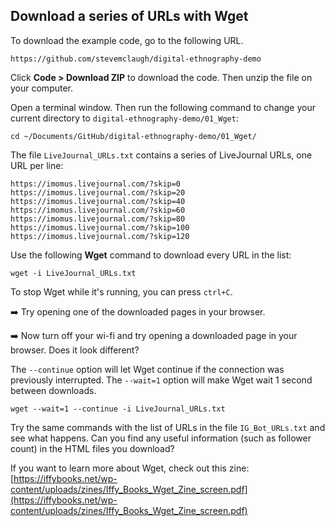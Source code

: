 ## Download a series of URLs with Wget

To download the example code, go to the following URL. 

	https://github.com/stevemclaugh/digital-ethnography-demo

Click **Code > Download ZIP** to download the code. Then unzip the file on your computer. 

Open a terminal window. Then run the following command to change your current directory to `digital-ethnography-demo/01_Wget`:

	cd ~/Documents/GitHub/digital-ethnography-demo/01_Wget/

The file `LiveJournal_URLs.txt` contains a series of LiveJournal URLs, one URL per line:

	https://imomus.livejournal.com/?skip=0
	https://imomus.livejournal.com/?skip=20
	https://imomus.livejournal.com/?skip=40
	https://imomus.livejournal.com/?skip=60
	https://imomus.livejournal.com/?skip=80
	https://imomus.livejournal.com/?skip=100
	https://imomus.livejournal.com/?skip=120

Use the following **Wget** command to download every URL in the list:

	wget -i LiveJournal_URLs.txt

To stop Wget while it's running, you can press `ctrl+C`.

➡️ Try opening one of the downloaded pages in your browser.

➡️ Now turn off your wi-fi and try opening a downloaded page in your browser. Does it look different?

The `--continue` option will let Wget continue if the connection was previously interrupted. The `--wait=1` option will make Wget wait 1 second between downloads.

	wget --wait=1 --continue -i LiveJournal_URLs.txt


Try the same commands with the list of URLs in the file `IG_Bot_URLs.txt` and see what happens. Can you find any useful information (such as follower count) in the HTML files you download?

If you want to learn more about Wget, check out this zine: 
[https://iffybooks.net/wp-content/uploads/zines/Iffy_Books_Wget_Zine_screen.pdf](https://iffybooks.net/wp-content/uploads/zines/Iffy_Books_Wget_Zine_screen.pdf)


